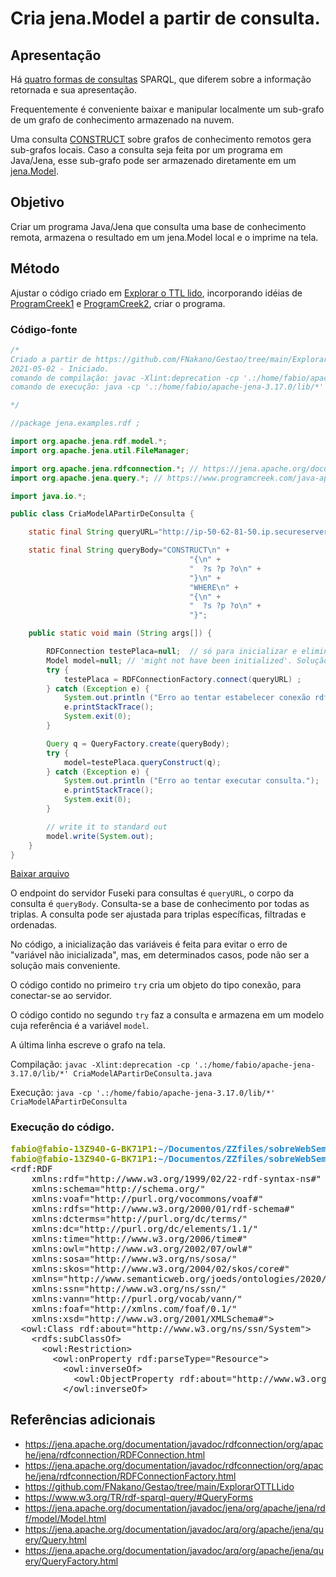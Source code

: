# Cria jena.Model a partir de consulta.

## Apresentação

Há [quatro formas de consultas](https://www.w3.org/TR/rdf-sparql-query/#QueryForms) SPARQL, que diferem sobre a informação retornada e sua apresentação.

Frequentemente é conveniente baixar e manipular localmente um sub-grafo de um grafo de conhecimento armazenado na nuvem.

Uma consulta [CONSTRUCT](https://www.w3.org/TR/rdf-sparql-query/#construct) sobre grafos de conhecimento remotos gera sub-grafos locais. Caso a consulta seja feita por um programa em Java/Jena, esse sub-grafo pode ser armazenado diretamente em um [jena.Model](https://jena.apache.org/documentation/javadoc/jena/org/apache/jena/rdf/model/Model.html).


## Objetivo

Criar um programa Java/Jena que consulta uma base de conhecimento remota, armazena o resultado em um jena.Model local e o imprime na tela.

## Método

Ajustar o código criado em [Explorar o TTL lido](../ExplorarOTTLLido/README.md), incorporando idéias de [ProgramCreek1]( https://www.programcreek.com/java-api-examples/?api=org.apache.jena.query.Query) e [ProgramCreek2](https://www.programcreek.com/java-api-examples/?api=org.apache.jena.fuseki.main.FusekiServer), criar o programa.

### Código-fonte

```java
/* 
Criado a partir de https://github.com/FNakano/Gestao/tree/main/ExplorarOTTLLido
2021-05-02 - Iniciado.
comando de compilação: javac -Xlint:deprecation -cp '.:/home/fabio/apache-jena-3.17.0/lib/*' CriaModelAPartirDeConsulta.java 
comando de execução: java -cp '.:/home/fabio/apache-jena-3.17.0/lib/*' CriaModelAPartirDeConsulta

*/

//package jena.examples.rdf ;

import org.apache.jena.rdf.model.*;
import org.apache.jena.util.FileManager;

import org.apache.jena.rdfconnection.*; // https://jena.apache.org/documentation/javadoc/rdfconnection/org/apache/jena/rdfconnection/RDFConnection.html
import org.apache.jena.query.*; // https://www.programcreek.com/java-api-examples/?api=org.apache.jena.query.Query

import java.io.*;

public class CriaModelAPartirDeConsulta {

    static final String queryURL="http://ip-50-62-81-50.ip.secureserver.net:8080/fuseki/testeFabio/query";                              

    static final String queryBody="CONSTRUCT\n" +
                                        "{\n" +
                                        "  ?s ?p ?o\n" +
                                        "}\n" +
                                        "WHERE\n" +
                                        "{\n" +
                                        "  ?s ?p ?o\n" +
                                        "}";

    public static void main (String args[]) {

        RDFConnection testePlaca=null;  // só para inicializar e eliminar o erro
        Model model=null; // 'might not have been initialized'. Solução rápida.
        try {
            testePlaca = RDFConnectionFactory.connect(queryURL) ;
        } catch (Exception e) {
            System.out.println ("Erro ao tentar estabelecer conexão rdf.");
            e.printStackTrace();
            System.exit(0);
        }

        Query q = QueryFactory.create(queryBody);
        try {
            model=testePlaca.queryConstruct(q);
        } catch (Exception e) {
            System.out.println ("Erro ao tentar executar consulta.");
            e.printStackTrace();
            System.exit(0);
        }

        // write it to standard out
        model.write(System.out);            
    }
}

```
[Baixar arquivo](./CriaModelAPartirDeConsulta.java)

O endpoint do servidor Fuseki para consultas é `queryURL`, o corpo da consulta é `queryBody`. Consulta-se a base de conhecimento por todas as triplas. A consulta pode ser ajustada para triplas específicas, filtradas e ordenadas.

No código, a inicialização das variáveis é feita para evitar o erro de "variável não inicializada", mas, em determinados casos, pode não ser a solução mais conveniente.
 
O código contido no primeiro `try` cria um objeto do tipo conexão, para conectar-se ao servidor. 

O código contido no segundo `try` faz a consulta e armazena em um modelo cuja referência é a variável `model`. 

A última linha escreve o grafo na tela.

Compilação: `javac -Xlint:deprecation -cp '.:/home/fabio/apache-jena-3.17.0/lib/*' CriaModelAPartirDeConsulta.java`

Execução: `java -cp '.:/home/fabio/apache-jena-3.17.0/lib/*' CriaModelAPartirDeConsulta`

### Execução do código.

<pre><font color="#859900"><b>fabio@fabio-13Z940-G-BK71P1</b></font>:<font color="#268BD2"><b>~/Documentos/ZZfiles/sobreWebSemantica/FrameworkIoT/raciocinador</b></font>$ javac -Xlint:deprecation -cp &apos;.:/home/fabio/apache-jena-3.17.0/lib/*&apos; CriaModelAPartirDeConsulta.java 
<font color="#859900"><b>fabio@fabio-13Z940-G-BK71P1</b></font>:<font color="#268BD2"><b>~/Documentos/ZZfiles/sobreWebSemantica/FrameworkIoT/raciocinador</b></font>$ java -cp &apos;.:/home/fabio/apache-jena-3.17.0/lib/*&apos; CriaModelAPartirDeConsulta
&lt;rdf:RDF
    xmlns:rdf=&quot;http://www.w3.org/1999/02/22-rdf-syntax-ns#&quot;
    xmlns:schema=&quot;http://schema.org/&quot;
    xmlns:voaf=&quot;http://purl.org/vocommons/voaf#&quot;
    xmlns:rdfs=&quot;http://www.w3.org/2000/01/rdf-schema#&quot;
    xmlns:dcterms=&quot;http://purl.org/dc/terms/&quot;
    xmlns:dc=&quot;http://purl.org/dc/elements/1.1/&quot;
    xmlns:time=&quot;http://www.w3.org/2006/time#&quot;
    xmlns:owl=&quot;http://www.w3.org/2002/07/owl#&quot;
    xmlns:sosa=&quot;http://www.w3.org/ns/sosa/&quot;
    xmlns:skos=&quot;http://www.w3.org/2004/02/skos/core#&quot;
    xmlns=&quot;http://www.semanticweb.org/joeds/ontologies/2020/3/swotDomoticProject#&quot;
    xmlns:ssn=&quot;http://www.w3.org/ns/ssn/&quot;
    xmlns:vann=&quot;http://purl.org/vocab/vann/&quot;
    xmlns:foaf=&quot;http://xmlns.com/foaf/0.1/&quot;
    xmlns:xsd=&quot;http://www.w3.org/2001/XMLSchema#&quot;&gt;
  &lt;owl:Class rdf:about=&quot;http://www.w3.org/ns/ssn/System&quot;&gt;
    &lt;rdfs:subClassOf&gt;
      &lt;owl:Restriction&gt;
        &lt;owl:onProperty rdf:parseType=&quot;Resource&quot;&gt;
          &lt;owl:inverseOf&gt;
            &lt;owl:ObjectProperty rdf:about=&quot;http://www.w3.org/ns/ssn/hasSubSystem&quot;/&gt;
          &lt;/owl:inverseOf&gt;
</pre>

## Referências adicionais

- https://jena.apache.org/documentation/javadoc/rdfconnection/org/apache/jena/rdfconnection/RDFConnection.html
- https://jena.apache.org/documentation/javadoc/rdfconnection/org/apache/jena/rdfconnection/RDFConnectionFactory.html
- https://github.com/FNakano/Gestao/tree/main/ExplorarOTTLLido
- https://www.w3.org/TR/rdf-sparql-query/#QueryForms
- https://jena.apache.org/documentation/javadoc/jena/org/apache/jena/rdf/model/Model.html
- https://jena.apache.org/documentation/javadoc/arq/org/apache/jena/query/Query.html
- https://jena.apache.org/documentation/javadoc/arq/org/apache/jena/query/QueryFactory.html

